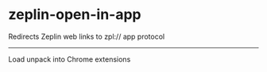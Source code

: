 # zeplin-open-in-app
Redirects Zeplin web links to zpl:// app protocol

---

Load unpack into Chrome extensions
